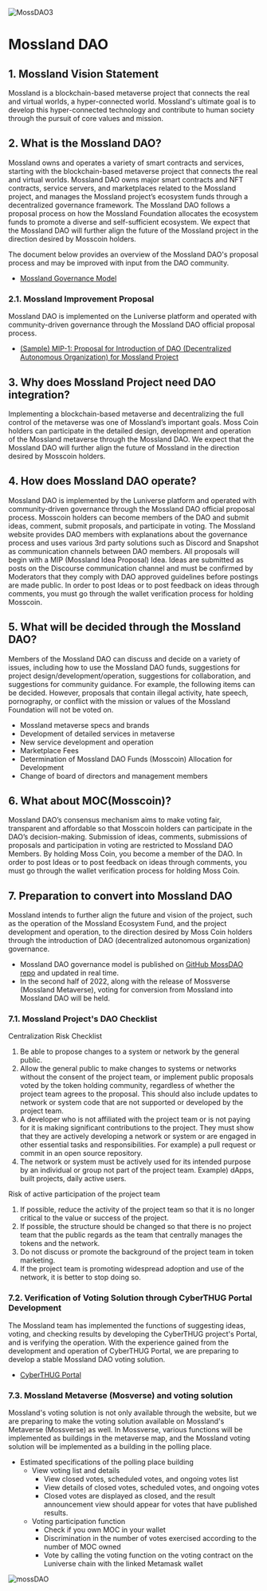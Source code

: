 ![MossDAO3](https://user-images.githubusercontent.com/109493423/196595271-aa64eda2-22ff-44df-ba88-49a56df536c7.png)

# Mossland DAO

## 1. Mossland Vision Statement

Mossland is a blockchain-based metaverse project that connects the real and virtual worlds, a hyper-connected world. Mossland's ultimate goal is to develop this hyper-connected technology and contribute to human society through the pursuit of core values and mission.

## 2. What is the Mossland DAO?

Mossland owns and operates a variety of smart contracts and services, starting with the blockchain-based metaverse project that connects the real and virtual worlds. Mossland DAO owns major smart contracts and NFT contracts, service servers, and marketplaces related to the Mossland project, and manages the Mossland project’s ecosystem funds through a decentralized governance framework. The Mossland DAO follows a proposal process on how the Mossland Foundation allocates the ecosystem funds to promote a diverse and self-sufficient ecosystem. We expect that the Mossland DAO will further align the future of the Mossland project in the direction desired by Mosscoin holders.

The document below provides an overview of the Mossland DAO's proposal process and may be improved with input from the DAO community.
- [Mossland Governance Model](Mossland_DAO_Governance.md) 

### 2.1. Mossland Improvement Proposal

Mossland DAO is implemented on the Luniverse platform and operated with community-driven governance through the Mossland DAO official proposal process.

- [(Sample) MIP-1: Proposal for Introduction of DAO (Decentralized Autonomous Organization) for Mossland Project](MIP_Sample.md) 


## 3. Why does Mossland Project need DAO integration?

Implementing a blockchain-based metaverse and decentralizing the full control of the metaverse was one of Mossland’s important goals. Moss Coin holders can participate in the detailed design, development and operation of the Mossland metaverse through the Mossland DAO. We expect that the Mossland DAO will further align the future of Mossland in the direction desired by Mosscoin holders.

## 4. How does Mossland DAO operate? 

Mossland DAO is implemented by the Luniverse platform and operated with community-driven governance through the Mossland DAO official proposal process. Mosscoin holders can become members of the DAO and submit ideas, comment, submit proposals, and participate in voting. The Mossland website provides DAO members with explanations about the governance process and uses various 3rd party solutions such as Discord and Snapshot as communication channels between DAO members. All proposals will begin with a MIP (Mossland Idea Proposal) Idea. Ideas are submitted as posts on the Discourse communication channel and must be confirmed by Moderators that they comply with DAO approved guidelines before postings are made public. In order to post Ideas or to post feedback on ideas through comments, you must go through the wallet verification process for holding Mosscoin.

## 5. What will be decided through the Mossland DAO?

Members of the Mossland DAO can discuss and decide on a variety of issues, including how to use the Mossland DAO funds, suggestions for project design/development/operation, suggestions for collaboration, and suggestions for community guidance. For example, the following items can be decided. However, proposals that contain illegal activity, hate speech, pornography, or conflict with the mission or values of the Mossland Foundation will not be voted on.

- Mossland metaverse specs and brands
- Development of detailed services in metaverse
- New service development and operation
- Marketplace Fees
- Determination of Mossland DAO Funds (Mosscoin) Allocation for Development
- Change of board of directors and management members

## 6. What about MOC(Mosscoin)?

Mossland DAO’s consensus mechanism aims to make voting fair, transparent and affordable so that Mosscoin holders can participate in the DAO’s decision-making. Submission of ideas, comments, submissions of proposals and participation in voting are restricted to Mossland DAO Members. By holding Moss Coin, you become a member of the DAO. In order to post Ideas or to post feedback on ideas through comments, you must go through the wallet verification process for holding Moss Coin.


## 7. Preparation to convert into Mossland DAO 

Mossland intends to further align the future and vision of the project, such as the operation of the Mossland Ecosystem Fund, and the project development and operation, to the direction desired by Moss Coin holders through the introduction of DAO (decentralized autonomous organization) governance.
  - Mossland DAO governance model is published on [GitHub MossDAO repo](https://github.com/mossland/MossDAO) and updated in real time.
  - In the second half of 2022, along with the release of Mossverse (Mossland Metaverse), voting for conversion from Mossland into Mossland DAO will be held.

### 7.1. Mossland Project's DAO Checklist 

Centralization Risk Checklist
1. Be able to propose changes to a system or network by the general public.
2. Allow the general public to make changes to systems or networks without the consent of the project team, or implement public proposals voted by the token holding community, regardless of whether the project team agrees to the proposal. This should also include updates to network or system code that are not supported or developed by the project team.
3. A developer who is not affiliated with the project team or is not paying for it is making significant contributions to the project. They must show that they are actively developing a network or system or are engaged in other essential tasks and responsibilities. For example) a pull request or commit in an open source repository.
4. The network or system must be actively used for its intended purpose by an individual or group not part of the project team. Example) dApps, built projects, daily active users.

Risk of active participation of the project team
1. If possible, reduce the activity of the project team so that it is no longer critical to the value or success of the project.
2. If possible, the structure should be changed so that there is no project team that the public regards as the team that centrally manages the tokens and the network.
3. Do not discuss or promote the background of the project team in token marketing.
4. If the project team is promoting widespread adoption and use of the network, it is better to stop doing so.

### 7.2. Verification of Voting Solution through CyberTHUG Portal Development 


The Mossland team has implemented the functions of suggesting ideas, voting, and checking results by developing the CyberTHUG project's Portal, and is verifying the operation. With the experience gained from the development and operation of CyberTHUG Portal, we are preparing to develop a stable Mossland DAO voting solution.

- [CyberTHUG Portal](https://portal.thecyberthug.com/)

### 7.3. Mossland Metaverse (Mosverse) and voting solution

Mossland's voting solution is not only available through the website, but we are preparing to make the voting solution available on Mossland's Metaverse (Mossverse) as well.
In Mossverse, various functions will be implemented as buildings in the metaverse map, and the Mossland voting solution will be implemented as a building in the polling place.

- Estimated specifications of the polling place building
  - View voting list and details
    - View closed votes, scheduled votes, and ongoing votes list
    - View details of closed votes, scheduled votes, and ongoing votes
    - Closed votes are displayed as closed, and the result announcement view should appear for votes that have published results.
  - Voting participation function
    - Check if you own MOC in your wallet
    - Discrimination in the number of votes exercised according to the number of MOC owned
    - Vote by calling the voting function on the voting contract on the Luniverse chain with the linked Metamask wallet

![mossDAO](https://user-images.githubusercontent.com/109493075/184137681-ddbd37cc-831f-4af9-a157-9f5f998a18f6.png)
